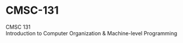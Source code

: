 # CMSC-131
CMSC 131 <br/>
Introduction to Computer Organization &amp; Machine-level Programming <br/>

